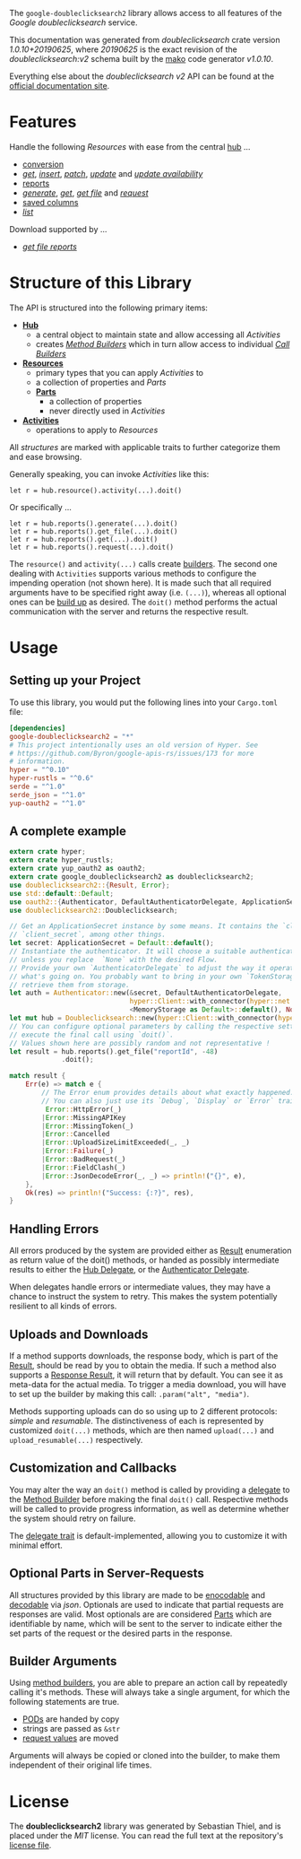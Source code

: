 <!---
DO NOT EDIT !
This file was generated automatically from 'src/mako/api/README.md.mako'
DO NOT EDIT !
-->
The `google-doubleclicksearch2` library allows access to all features of the *Google doubleclicksearch* service.

This documentation was generated from *doubleclicksearch* crate version *1.0.10+20190625*, where *20190625* is the exact revision of the *doubleclicksearch:v2* schema built by the [mako](http://www.makotemplates.org/) code generator *v1.0.10*.

Everything else about the *doubleclicksearch* *v2* API can be found at the
[official documentation site](https://developers.google.com/doubleclick-search/).
# Features

Handle the following *Resources* with ease from the central [hub](https://docs.rs/google-doubleclicksearch2/1.0.10+20190625/google_doubleclicksearch2/struct.Doubleclicksearch.html) ... 

* [conversion](https://docs.rs/google-doubleclicksearch2/1.0.10+20190625/google_doubleclicksearch2/struct.Conversion.html)
 * [*get*](https://docs.rs/google-doubleclicksearch2/1.0.10+20190625/google_doubleclicksearch2/struct.ConversionGetCall.html), [*insert*](https://docs.rs/google-doubleclicksearch2/1.0.10+20190625/google_doubleclicksearch2/struct.ConversionInsertCall.html), [*patch*](https://docs.rs/google-doubleclicksearch2/1.0.10+20190625/google_doubleclicksearch2/struct.ConversionPatchCall.html), [*update*](https://docs.rs/google-doubleclicksearch2/1.0.10+20190625/google_doubleclicksearch2/struct.ConversionUpdateCall.html) and [*update availability*](https://docs.rs/google-doubleclicksearch2/1.0.10+20190625/google_doubleclicksearch2/struct.ConversionUpdateAvailabilityCall.html)
* [reports](https://docs.rs/google-doubleclicksearch2/1.0.10+20190625/google_doubleclicksearch2/struct.Report.html)
 * [*generate*](https://docs.rs/google-doubleclicksearch2/1.0.10+20190625/google_doubleclicksearch2/struct.ReportGenerateCall.html), [*get*](https://docs.rs/google-doubleclicksearch2/1.0.10+20190625/google_doubleclicksearch2/struct.ReportGetCall.html), [*get file*](https://docs.rs/google-doubleclicksearch2/1.0.10+20190625/google_doubleclicksearch2/struct.ReportGetFileCall.html) and [*request*](https://docs.rs/google-doubleclicksearch2/1.0.10+20190625/google_doubleclicksearch2/struct.ReportRequestCall.html)
* [saved columns](https://docs.rs/google-doubleclicksearch2/1.0.10+20190625/google_doubleclicksearch2/struct.SavedColumn.html)
 * [*list*](https://docs.rs/google-doubleclicksearch2/1.0.10+20190625/google_doubleclicksearch2/struct.SavedColumnListCall.html)


Download supported by ...

* [*get file reports*](https://docs.rs/google-doubleclicksearch2/1.0.10+20190625/google_doubleclicksearch2/struct.ReportGetFileCall.html)



# Structure of this Library

The API is structured into the following primary items:

* **[Hub](https://docs.rs/google-doubleclicksearch2/1.0.10+20190625/google_doubleclicksearch2/struct.Doubleclicksearch.html)**
    * a central object to maintain state and allow accessing all *Activities*
    * creates [*Method Builders*](https://docs.rs/google-doubleclicksearch2/1.0.10+20190625/google_doubleclicksearch2/trait.MethodsBuilder.html) which in turn
      allow access to individual [*Call Builders*](https://docs.rs/google-doubleclicksearch2/1.0.10+20190625/google_doubleclicksearch2/trait.CallBuilder.html)
* **[Resources](https://docs.rs/google-doubleclicksearch2/1.0.10+20190625/google_doubleclicksearch2/trait.Resource.html)**
    * primary types that you can apply *Activities* to
    * a collection of properties and *Parts*
    * **[Parts](https://docs.rs/google-doubleclicksearch2/1.0.10+20190625/google_doubleclicksearch2/trait.Part.html)**
        * a collection of properties
        * never directly used in *Activities*
* **[Activities](https://docs.rs/google-doubleclicksearch2/1.0.10+20190625/google_doubleclicksearch2/trait.CallBuilder.html)**
    * operations to apply to *Resources*

All *structures* are marked with applicable traits to further categorize them and ease browsing.

Generally speaking, you can invoke *Activities* like this:

```Rust,ignore
let r = hub.resource().activity(...).doit()
```

Or specifically ...

```ignore
let r = hub.reports().generate(...).doit()
let r = hub.reports().get_file(...).doit()
let r = hub.reports().get(...).doit()
let r = hub.reports().request(...).doit()
```

The `resource()` and `activity(...)` calls create [builders][builder-pattern]. The second one dealing with `Activities` 
supports various methods to configure the impending operation (not shown here). It is made such that all required arguments have to be 
specified right away (i.e. `(...)`), whereas all optional ones can be [build up][builder-pattern] as desired.
The `doit()` method performs the actual communication with the server and returns the respective result.

# Usage

## Setting up your Project

To use this library, you would put the following lines into your `Cargo.toml` file:

```toml
[dependencies]
google-doubleclicksearch2 = "*"
# This project intentionally uses an old version of Hyper. See
# https://github.com/Byron/google-apis-rs/issues/173 for more
# information.
hyper = "^0.10"
hyper-rustls = "^0.6"
serde = "^1.0"
serde_json = "^1.0"
yup-oauth2 = "^1.0"
```

## A complete example

```Rust
extern crate hyper;
extern crate hyper_rustls;
extern crate yup_oauth2 as oauth2;
extern crate google_doubleclicksearch2 as doubleclicksearch2;
use doubleclicksearch2::{Result, Error};
use std::default::Default;
use oauth2::{Authenticator, DefaultAuthenticatorDelegate, ApplicationSecret, MemoryStorage};
use doubleclicksearch2::Doubleclicksearch;

// Get an ApplicationSecret instance by some means. It contains the `client_id` and 
// `client_secret`, among other things.
let secret: ApplicationSecret = Default::default();
// Instantiate the authenticator. It will choose a suitable authentication flow for you, 
// unless you replace  `None` with the desired Flow.
// Provide your own `AuthenticatorDelegate` to adjust the way it operates and get feedback about 
// what's going on. You probably want to bring in your own `TokenStorage` to persist tokens and
// retrieve them from storage.
let auth = Authenticator::new(&secret, DefaultAuthenticatorDelegate,
                              hyper::Client::with_connector(hyper::net::HttpsConnector::new(hyper_rustls::TlsClient::new())),
                              <MemoryStorage as Default>::default(), None);
let mut hub = Doubleclicksearch::new(hyper::Client::with_connector(hyper::net::HttpsConnector::new(hyper_rustls::TlsClient::new())), auth);
// You can configure optional parameters by calling the respective setters at will, and
// execute the final call using `doit()`.
// Values shown here are possibly random and not representative !
let result = hub.reports().get_file("reportId", -48)
             .doit();

match result {
    Err(e) => match e {
        // The Error enum provides details about what exactly happened.
        // You can also just use its `Debug`, `Display` or `Error` traits
         Error::HttpError(_)
        |Error::MissingAPIKey
        |Error::MissingToken(_)
        |Error::Cancelled
        |Error::UploadSizeLimitExceeded(_, _)
        |Error::Failure(_)
        |Error::BadRequest(_)
        |Error::FieldClash(_)
        |Error::JsonDecodeError(_, _) => println!("{}", e),
    },
    Ok(res) => println!("Success: {:?}", res),
}

```
## Handling Errors

All errors produced by the system are provided either as [Result](https://docs.rs/google-doubleclicksearch2/1.0.10+20190625/google_doubleclicksearch2/enum.Result.html) enumeration as return value of 
the doit() methods, or handed as possibly intermediate results to either the 
[Hub Delegate](https://docs.rs/google-doubleclicksearch2/1.0.10+20190625/google_doubleclicksearch2/trait.Delegate.html), or the [Authenticator Delegate](https://docs.rs/yup-oauth2/*/yup_oauth2/trait.AuthenticatorDelegate.html).

When delegates handle errors or intermediate values, they may have a chance to instruct the system to retry. This 
makes the system potentially resilient to all kinds of errors.

## Uploads and Downloads
If a method supports downloads, the response body, which is part of the [Result](https://docs.rs/google-doubleclicksearch2/1.0.10+20190625/google_doubleclicksearch2/enum.Result.html), should be
read by you to obtain the media.
If such a method also supports a [Response Result](https://docs.rs/google-doubleclicksearch2/1.0.10+20190625/google_doubleclicksearch2/trait.ResponseResult.html), it will return that by default.
You can see it as meta-data for the actual media. To trigger a media download, you will have to set up the builder by making
this call: `.param("alt", "media")`.

Methods supporting uploads can do so using up to 2 different protocols: 
*simple* and *resumable*. The distinctiveness of each is represented by customized 
`doit(...)` methods, which are then named `upload(...)` and `upload_resumable(...)` respectively.

## Customization and Callbacks

You may alter the way an `doit()` method is called by providing a [delegate](https://docs.rs/google-doubleclicksearch2/1.0.10+20190625/google_doubleclicksearch2/trait.Delegate.html) to the 
[Method Builder](https://docs.rs/google-doubleclicksearch2/1.0.10+20190625/google_doubleclicksearch2/trait.CallBuilder.html) before making the final `doit()` call. 
Respective methods will be called to provide progress information, as well as determine whether the system should 
retry on failure.

The [delegate trait](https://docs.rs/google-doubleclicksearch2/1.0.10+20190625/google_doubleclicksearch2/trait.Delegate.html) is default-implemented, allowing you to customize it with minimal effort.

## Optional Parts in Server-Requests

All structures provided by this library are made to be [enocodable](https://docs.rs/google-doubleclicksearch2/1.0.10+20190625/google_doubleclicksearch2/trait.RequestValue.html) and 
[decodable](https://docs.rs/google-doubleclicksearch2/1.0.10+20190625/google_doubleclicksearch2/trait.ResponseResult.html) via *json*. Optionals are used to indicate that partial requests are responses 
are valid.
Most optionals are are considered [Parts](https://docs.rs/google-doubleclicksearch2/1.0.10+20190625/google_doubleclicksearch2/trait.Part.html) which are identifiable by name, which will be sent to 
the server to indicate either the set parts of the request or the desired parts in the response.

## Builder Arguments

Using [method builders](https://docs.rs/google-doubleclicksearch2/1.0.10+20190625/google_doubleclicksearch2/trait.CallBuilder.html), you are able to prepare an action call by repeatedly calling it's methods.
These will always take a single argument, for which the following statements are true.

* [PODs][wiki-pod] are handed by copy
* strings are passed as `&str`
* [request values](https://docs.rs/google-doubleclicksearch2/1.0.10+20190625/google_doubleclicksearch2/trait.RequestValue.html) are moved

Arguments will always be copied or cloned into the builder, to make them independent of their original life times.

[wiki-pod]: http://en.wikipedia.org/wiki/Plain_old_data_structure
[builder-pattern]: http://en.wikipedia.org/wiki/Builder_pattern
[google-go-api]: https://github.com/google/google-api-go-client

# License
The **doubleclicksearch2** library was generated by Sebastian Thiel, and is placed 
under the *MIT* license.
You can read the full text at the repository's [license file][repo-license].

[repo-license]: https://github.com/Byron/google-apis-rsblob/master/LICENSE.md
